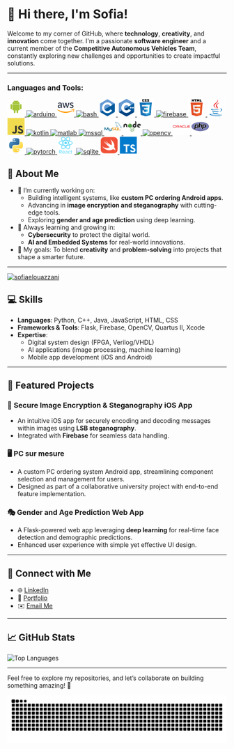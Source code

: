 
# 👋 Hi there, I'm **Sofia**!  

Welcome to my corner of GitHub, where **technology**, **creativity**, and **innovation** come together. I'm a passionate **software engineer** and a current member of the **Competitive Autonomous Vehicles Team**, constantly exploring new challenges and opportunities to create impactful solutions.  

---
<p align="left">
</p>

<h3 align="left">Languages and Tools:</h3>
<p align="left"> <a href="https://developer.android.com" target="_blank" rel="noreferrer"> <img src="https://raw.githubusercontent.com/devicons/devicon/master/icons/android/android-original-wordmark.svg" alt="android" width="40" height="40"/> </a> <a href="https://www.arduino.cc/" target="_blank" rel="noreferrer"> <img src="https://cdn.worldvectorlogo.com/logos/arduino-1.svg" alt="arduino" width="40" height="40"/> </a> <a href="https://aws.amazon.com" target="_blank" rel="noreferrer"> <img src="https://raw.githubusercontent.com/devicons/devicon/master/icons/amazonwebservices/amazonwebservices-original-wordmark.svg" alt="aws" width="40" height="40"/> </a> <a href="https://www.gnu.org/software/bash/" target="_blank" rel="noreferrer"> <img src="https://www.vectorlogo.zone/logos/gnu_bash/gnu_bash-icon.svg" alt="bash" width="40" height="40"/> </a> <a href="https://www.cprogramming.com/" target="_blank" rel="noreferrer"> <img src="https://raw.githubusercontent.com/devicons/devicon/master/icons/c/c-original.svg" alt="c" width="40" height="40"/> </a> <a href="https://www.w3schools.com/cpp/" target="_blank" rel="noreferrer"> <img src="https://raw.githubusercontent.com/devicons/devicon/master/icons/cplusplus/cplusplus-original.svg" alt="cplusplus" width="40" height="40"/> </a> <a href="https://www.w3schools.com/css/" target="_blank" rel="noreferrer"> <img src="https://raw.githubusercontent.com/devicons/devicon/master/icons/css3/css3-original-wordmark.svg" alt="css3" width="40" height="40"/> </a> <a href="https://firebase.google.com/" target="_blank" rel="noreferrer"> <img src="https://www.vectorlogo.zone/logos/firebase/firebase-icon.svg" alt="firebase" width="40" height="40"/> </a> <a href="https://www.w3.org/html/" target="_blank" rel="noreferrer"> <img src="https://raw.githubusercontent.com/devicons/devicon/master/icons/html5/html5-original-wordmark.svg" alt="html5" width="40" height="40"/> </a> <a href="https://www.java.com" target="_blank" rel="noreferrer"> <img src="https://raw.githubusercontent.com/devicons/devicon/master/icons/java/java-original.svg" alt="java" width="40" height="40"/> </a> <a href="https://developer.mozilla.org/en-US/docs/Web/JavaScript" target="_blank" rel="noreferrer"> <img src="https://raw.githubusercontent.com/devicons/devicon/master/icons/javascript/javascript-original.svg" alt="javascript" width="40" height="40"/> </a> <a href="https://kotlinlang.org" target="_blank" rel="noreferrer"> <img src="https://www.vectorlogo.zone/logos/kotlinlang/kotlinlang-icon.svg" alt="kotlin" width="40" height="40"/> </a> <a href="https://www.mathworks.com/" target="_blank" rel="noreferrer"> <img src="https://upload.wikimedia.org/wikipedia/commons/2/21/Matlab_Logo.png" alt="matlab" width="40" height="40"/> </a> <a href="https://www.microsoft.com/en-us/sql-server" target="_blank" rel="noreferrer"> <img src="https://www.svgrepo.com/show/303229/microsoft-sql-server-logo.svg" alt="mssql" width="40" height="40"/> </a> <a href="https://www.mysql.com/" target="_blank" rel="noreferrer"> <img src="https://raw.githubusercontent.com/devicons/devicon/master/icons/mysql/mysql-original-wordmark.svg" alt="mysql" width="40" height="40"/> </a> <a href="https://nodejs.org" target="_blank" rel="noreferrer"> <img src="https://raw.githubusercontent.com/devicons/devicon/master/icons/nodejs/nodejs-original-wordmark.svg" alt="nodejs" width="40" height="40"/> </a> <a href="https://opencv.org/" target="_blank" rel="noreferrer"> <img src="https://www.vectorlogo.zone/logos/opencv/opencv-icon.svg" alt="opencv" width="40" height="40"/> </a> <a href="https://www.oracle.com/" target="_blank" rel="noreferrer"> <img src="https://raw.githubusercontent.com/devicons/devicon/master/icons/oracle/oracle-original.svg" alt="oracle" width="40" height="40"/> </a> <a href="https://www.php.net" target="_blank" rel="noreferrer"> <img src="https://raw.githubusercontent.com/devicons/devicon/master/icons/php/php-original.svg" alt="php" width="40" height="40"/> </a> <a href="https://www.python.org" target="_blank" rel="noreferrer"> <img src="https://raw.githubusercontent.com/devicons/devicon/master/icons/python/python-original.svg" alt="python" width="40" height="40"/> </a> <a href="https://pytorch.org/" target="_blank" rel="noreferrer"> <img src="https://www.vectorlogo.zone/logos/pytorch/pytorch-icon.svg" alt="pytorch" width="40" height="40"/> </a> <a href="https://reactjs.org/" target="_blank" rel="noreferrer"> <img src="https://raw.githubusercontent.com/devicons/devicon/master/icons/react/react-original-wordmark.svg" alt="react" width="40" height="40"/> </a> <a href="https://www.sqlite.org/" target="_blank" rel="noreferrer"> <img src="https://www.vectorlogo.zone/logos/sqlite/sqlite-icon.svg" alt="sqlite" width="40" height="40"/> </a> <a href="https://developer.apple.com/swift/" target="_blank" rel="noreferrer"> <img src="https://raw.githubusercontent.com/devicons/devicon/master/icons/swift/swift-original.svg" alt="swift" width="40" height="40"/> </a> <a href="https://www.typescriptlang.org/" target="_blank" rel="noreferrer"> <img src="https://raw.githubusercontent.com/devicons/devicon/master/icons/typescript/typescript-original.svg" alt="typescript" width="40" height="40"/> </a> </p>

## 🚀 **About Me**  
- 🔭 I’m currently working on:  
  - Building intelligent systems, like **custom PC ordering Android apps**.  
  - Advancing in **image encryption and steganography** with cutting-edge tools.  
  - Exploring **gender and age prediction** using deep learning.  
- 🌱 Always learning and growing in:  
  - **Cybersecurity** to protect the digital world.  
  - **AI and Embedded Systems** for real-world innovations.  
- 🎯 My goals: To blend **creativity** and **problem-solving** into projects that shape a smarter future.  

---

<p align="left"> <a href="https://github.com/ryo-ma/github-profile-trophy"><img src="https://github-profile-trophy.vercel.app/?username=sofiaelouazzani" alt="sofiaelouazzani" /></a> </p>

## 💻 **Skills**  
- **Languages**: Python, C++, Java, JavaScript, HTML, CSS  
- **Frameworks & Tools**: Flask, Firebase, OpenCV, Quartus II, Xcode  
- **Expertise**:  
  - Digital system design (FPGA, Verilog/VHDL)  
  - AI applications (image processing, machine learning)  
  - Mobile app development (iOS and Android)  

---

## 🌟 **Featured Projects**  
### 🔐 **Secure Image Encryption & Steganography iOS App**  
- An intuitive iOS app for securely encoding and decoding messages within images using **LSB steganography**.  
- Integrated with **Firebase** for seamless data handling.  

### 🖥️ **PC sur mesure**  
- A custom PC ordering system Android app, streamlining component selection and management for users.  
- Designed as part of a collaborative university project with end-to-end feature implementation.  

### 🎭 **Gender and Age Prediction Web App**  
- A Flask-powered web app leveraging **deep learning** for real-time face detection and demographic predictions.  
- Enhanced user experience with simple yet effective UI design.  

---

## 🔗 **Connect with Me**  
- 🌐 [LinkedIn](https://www.linkedin.com)  
- 📝 [Portfolio](https://yourportfolio.com)  
- ✉️ [Email Me](mailto:elouazzani.aac@gmail.com)  

---


## 📈 **GitHub Stats**  
![Top Languages](https://github-readme-stats.vercel.app/api/top-langs/?username=Sofiaelouazzani&layout=compact&theme=radical)  

---

Feel free to explore my repositories, and let’s collaborate on building something amazing! 🚀 
<!-- platane/snk works, it just puts it on a new branch -->
![Sofiaelouazzani snake gif](https://github.com/Sofiaelouazzani/Sofiaelouazzani/blob/output/github-snake.svg)
